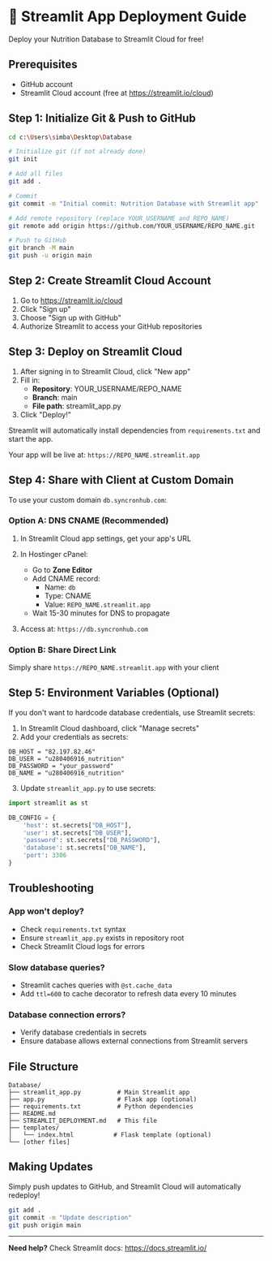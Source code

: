 # 🚀 Streamlit App Deployment Guide

Deploy your Nutrition Database to Streamlit Cloud for free!

## Prerequisites

- GitHub account
- Streamlit Cloud account (free at https://streamlit.io/cloud)

## Step 1: Initialize Git & Push to GitHub

```bash
cd c:\Users\simba\Desktop\Database

# Initialize git (if not already done)
git init

# Add all files
git add .

# Commit
git commit -m "Initial commit: Nutrition Database with Streamlit app"

# Add remote repository (replace YOUR_USERNAME and REPO_NAME)
git remote add origin https://github.com/YOUR_USERNAME/REPO_NAME.git

# Push to GitHub
git branch -M main
git push -u origin main
```

## Step 2: Create Streamlit Cloud Account

1. Go to https://streamlit.io/cloud
2. Click "Sign up"
3. Choose "Sign up with GitHub"
4. Authorize Streamlit to access your GitHub repositories

## Step 3: Deploy on Streamlit Cloud

1. After signing in to Streamlit Cloud, click "New app"
2. Fill in:
   - **Repository**: YOUR_USERNAME/REPO_NAME
   - **Branch**: main
   - **File path**: streamlit_app.py
3. Click "Deploy!"

Streamlit will automatically install dependencies from `requirements.txt` and start the app.

Your app will be live at: `https://REPO_NAME.streamlit.app`

## Step 4: Share with Client at Custom Domain

To use your custom domain `db.syncronhub.com`:

### Option A: DNS CNAME (Recommended)

1. In Streamlit Cloud app settings, get your app's URL
2. In Hostinger cPanel:
   - Go to **Zone Editor**
   - Add CNAME record:
     - Name: `db`
     - Type: CNAME
     - Value: `REPO_NAME.streamlit.app`
   - Wait 15-30 minutes for DNS to propagate

3. Access at: `https://db.syncronhub.com`

### Option B: Share Direct Link

Simply share `https://REPO_NAME.streamlit.app` with your client

## Step 5: Environment Variables (Optional)

If you don't want to hardcode database credentials, use Streamlit secrets:

1. In Streamlit Cloud dashboard, click "Manage secrets"
2. Add your credentials as secrets:
```
DB_HOST = "82.197.82.46"
DB_USER = "u280406916_nutrition"
DB_PASSWORD = "your_password"
DB_NAME = "u280406916_nutrition"
```

3. Update `streamlit_app.py` to use secrets:
```python
import streamlit as st

DB_CONFIG = {
    'host': st.secrets["DB_HOST"],
    'user': st.secrets["DB_USER"],
    'password': st.secrets["DB_PASSWORD"],
    'database': st.secrets["DB_NAME"],
    'port': 3306
}
```

## Troubleshooting

### App won't deploy?
- Check `requirements.txt` syntax
- Ensure `streamlit_app.py` exists in repository root
- Check Streamlit Cloud logs for errors

### Slow database queries?
- Streamlit caches queries with `@st.cache_data`
- Add `ttl=600` to cache decorator to refresh data every 10 minutes

### Database connection errors?
- Verify database credentials in secrets
- Ensure database allows external connections from Streamlit servers

## File Structure

```
Database/
├── streamlit_app.py          # Main Streamlit app
├── app.py                    # Flask app (optional)
├── requirements.txt          # Python dependencies
├── README.md
├── STREAMLIT_DEPLOYMENT.md   # This file
├── templates/
│   └── index.html           # Flask template (optional)
└── [other files]
```

## Making Updates

Simply push updates to GitHub, and Streamlit Cloud will automatically redeploy!

```bash
git add .
git commit -m "Update description"
git push origin main
```

---

**Need help?** Check Streamlit docs: https://docs.streamlit.io/